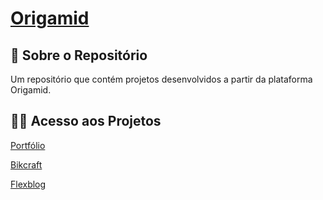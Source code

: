 # [Origamid](https://www.origamid.com/)

## 📖 Sobre o Repositório

Um repositório que contém projetos desenvolvidos a partir da plataforma Origamid.

## 👨‍💻 Acesso aos Projetos

[Portfólio](https://deivisondelmiro.github.io/origamid-projetos/portfolio/index.html)

[Bikcraft](https://deivisondelmiro.github.io/origamid-projetos/bikcraft/index.html)

[Flexblog](https://deivisondelmiro.github.io/origamid-projetos/flexblog/index.html)